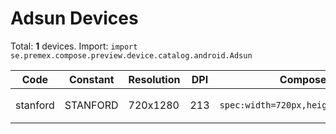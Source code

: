# Adsun Devices

Total: **1** devices. Import: `import se.premex.compose.preview.device.catalog.android.Adsun`

| Code | Constant | Resolution | DPI | Compose Spec | Preview Usage |
|------|----------|------------|-----|-------------|---------------|
| stanford | STANFORD | 720x1280 | 213 | `spec:width=720px,height=1280px,dpi=213` | `@Preview(device = Adsun.STANFORD)` |

<!-- Generated automatically. Do not edit manually. -->
